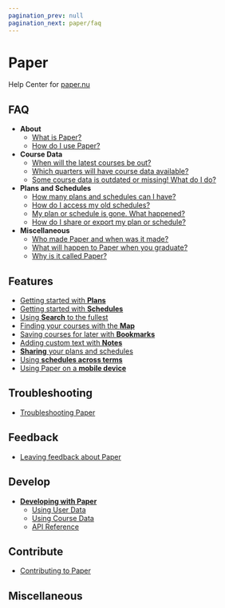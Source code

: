 ```yaml
---
pagination_prev: null
pagination_next: paper/faq
---
```


# Paper

Help Center for [paper.nu](https://www.paper.nu)

## FAQ

- **About**
  - [What is Paper?](./faq.md#what-is-paper)
  - [How do I use Paper?](./faq.md#how-do-i-use-paper)
- **Course Data**
  - [When will the latest courses be out?](./faq.md#when-will-the-latest-courses-be-out)
  - [Which quarters will have course data available?](./faq.md#which-quarters-will-have-course-data-available)
  - [Some course data is outdated or missing! What do I do?](./faq.md#some-course-data-is-outdated-or-missing-what-do-i-do)
- **Plans and Schedules**
  - [How many plans and schedules can I have?](./faq#how-many-plans-and-schedules-can-i-have)
  - [How do I access my old schedules?](./faq.md#how-do-i-access-my-old-schedules)
  - [My plan or schedule is gone. What happened?](./faq.md#my-plan-or-schedule-is-gone-what-happened)
  - [How do I share or export my plan or schedule?](./faq.md#how-do-i-share-or-export-my-plan-or-schedule)
- **Miscellaneous**
  - [Who made Paper and when was it made?](./faq.md#who-made-paper-and-when-was-it-made)
  - [What will happen to Paper when you graduate?](./faq.md#what-will-happen-to-paper-when-you-graduate)
  - [Why is it called Paper?](./faq.md#why-is-it-called-paper)

## Features

- [Getting started with **Plans**](./getting-started-with-plans.md)
- [Getting started with **Schedules**](./getting-started-with-schedules.md)
- [Using **Search** to the fullest](./search.md)
- [Finding your courses with the **Map**](./map.md)
- [Saving courses for later with **Bookmarks**](./bookmarks.md)
- [Adding custom text with **Notes**](./notes.md)
- [**Sharing** your plans and schedules](./share.md)
- [Using **schedules across terms**](./schedules-across-terms.md)
- [Using Paper on a **mobile device**](./mobile.md)

## Troubleshooting

- [Troubleshooting Paper](./troubleshooting.mdx)

## Feedback

- [Leaving feedback about Paper](./feedback.md)

## Develop

- [**Developing with Paper**](./develop/index.md)
  - [Using User Data](./develop/user-data.md)
  - [Using Course Data](./develop/course-data.md)
  - [API Reference](./develop/api-reference.mdx)

## Contribute

- [Contributing to Paper](./contribute.md)

## Miscellaneous
